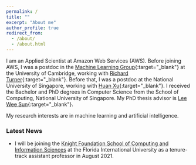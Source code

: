 ```yaml
---
permalink: /
title: ""
excerpt: "About me"
author_profile: true
redirect_from: 
  - /about/
  - /about.html
---
```


I am an Applied Scientist at Amazon Web Services (AWS). Before joining AWS, I was a postdoc in the [Machine Learning Group](http://mlg.eng.cam.ac.uk/){:target="_blank"} at the University of Cambridge, working with [Richard Turner](http://cbl.eng.cam.ac.uk/Public/Turner/Turner){:target="_blank"}. Before that, I was a postdoc at the National University of Singapore, working with [Huan Xu](https://scholar.google.com/citations?user=7vLwm84AAAAJ&hl=en){:target="_blank"}. I received the Bachelor and PhD degrees in Computer Science from the School of Computing, National University of Singapore. My PhD thesis advisor is [Lee Wee Sun](https://www.comp.nus.edu.sg/~leews/){:target="_blank"}.

My research interests are in machine learning and artificial intelligence.

### Latest News

- I will be joining the [Knight Foundation School of Computing and Information Sciences](https://www.cis.fiu.edu/) at the Florida International University as a tenure-track assistant professor in August 2021.
